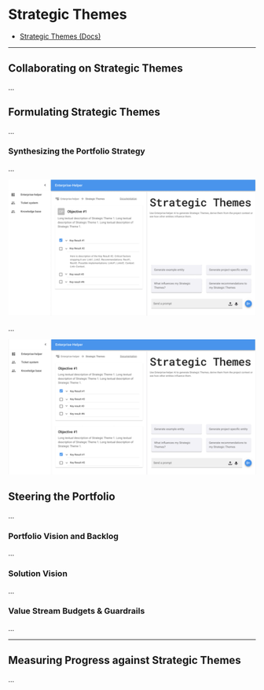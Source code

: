 # Strategic Themes

- [Strategic Themes (Docs)](https://scaledagileframework.com/strategic-themes/)

---

## Collaborating on Strategic Themes

...

## Formulating Strategic Themes 

...

### Synthesizing the Portfolio Strategy 

...

![](../img/strategic-themes-detailed.png)

...

![](../img/strategic-themes-multiple.png)

## Steering the Portfolio

...

### Portfolio Vision and Backlog

...

### Solution Vision

...

### Value Stream Budgets & Guardrails

...

---

## Measuring Progress against Strategic Themes

...
